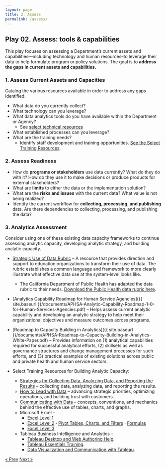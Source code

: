 ```yaml
---
layout: page
title: 2. Assess
permalink: /assess/
---
```

## Play 02. Assess: tools & capabilities

This play focuses on assessing a Department’s current assets and capabilities—including technology and human resources–to leverage their data to help formulate program or policy solutions. The goal is to **address the gaps in current assets and capabilities.**
  
  ### 1. Assess Current Assets and Capacities

Catalog the various resources available in order to address any gaps identified.

  * What data do you currently collect?
  * What technology can you leverage?
  * What data analytics tools do you have available within the Department or Agency?
    * See [select technical resources](https://chhsdata.github.io/dataplaybook/resource_library/#technicalresources)
  * What established processes can you leverage?
  * What are the training needs?
    * Identify staff development and training opportunities. [See the Select Training Resources](https://chhsdata.github.io/dataplaybook/resource_library/#trainingresources).

 ### 2. Assess Readiness

  * How do **programs or stakeholders** use data currently? What do they do with it? How do they use it to make decisions or produce products for external stakeholders?
  * What are **limits** to either the data or the implementation solution?
  * What are the **risks and issues** with the current data? What value is not being realized?
  * Identify the current workflow for **collecting, processing, and publishing** data. Are there dependencies to collecting, processing, and publishing the data?

 ### 3. Analytics Assessment

Consider using one of these existing data capacity frameworks to continue assessing analytic capacity, developing analytic strategy, and building analytic capacity.

  * [Strategic Use of Data Rubric](https://sdp.cepr.harvard.edu/strategic-use-data-rubric/) – A resource that provides direction and support to education organizations to transform their use of data. The rubric establishes a common language and framework to more clearly illustrate what effective data use at the system-level looks like.
    * The California Department of Public Health has adapted the data rubric to their needs. [Download the Public Health data rubric here](https://github.com/chhsdata/dataplaybook/raw/gh-pages/documents/Public-Health-Strategic-Use-of-Data-Rubric-09-04-18.docx).

  * [Analytics Capability Roadmap for Human Service Agencies]({{ site.baseurl }}/documents/APHSA-Analytic-Capability-Roadmap-1-0-for-Human-Services-Agencies.pdf) – Helps assess current analytic capability and developing an analytic strategy to help meet their organizational objectives and measure outcomes across programs.

  * [Roadmap to Capacity Building in Analytics]({{ site.baseurl }}/documents/APHSA-Roadmap-to-Capacity-Building-in-Analytics-White-Paper.pdf) – Provides information on (1) analytical capabilities required for successful analytical efforts, (2) skillsets as well as governance structures and change management processes for such efforts, and (3) practical examples of existing solutions across public and private health and human service sectors.
  * Select Training Resources for Building Analytic Capacity:
    * [Strategies for Collecting Data, Analyzing Data, and Reporting the Results](http://www.calhr.ca.gov/Training/Pages/course-description.aspx?class=Strategies%20for%20Collecting%20Data,%20Analyzing%20Data,%20and%20Reporting%20the%20Results) – collecting data, analyzing data, and reporting the results.
    * [How to Lead with Data](http://www.calhr.ca.gov/Training/Pages/course-description.aspx?class=How%20to%20Lead%20with%20Data) – advancing strategic priorities, optimizing operations, and building trust with customers.
    * [Communicating with Data](http://www.calhr.ca.gov/Training/Pages/course-description.aspx?class=Communicating%20with%20Data) – concepts, conventions, and mechanics behind the effective use of tables, charts, and graphs.
    * Microsoft Excel – 
      * [Excel Level 1](http://www.calhr.ca.gov/Training/Pages/course-description.aspx?class=Excel%20Level%201)
      * [Excel Level 2](http://www.calhr.ca.gov/Training/Pages/course-description.aspx?class=Excel%20Level%202) **·** [Pivot Tables, Charts, and Filters](http://www.calhr.ca.gov/Training/Pages/course-description.aspx?class=Excel%20Level%202%20(Pivot%20Tables,%20Charts%20and%20Filters)) **·** <a href="http://www.calhr.ca.gov/Training/Pages/course-description.aspx?class=Excel%20Level%202%20(Formulas)" target="_blank">Formulas</a>
      * [Excel Level 3](http://www.calhr.ca.gov/Training/Pages/course-description.aspx?class=Excel%20Level%203)
    * Tableau Business Intelligence and Analytics – 
      * [Tableau Desktop and Web Authoring Help](https://onlinehelp.tableau.com/current/pro/desktop/en-us/default.htm). 
      * [Tableau Essentials Training](https://www.lynda.com/Tableau-tutorials/Tableau-9-Essential-Training/386886-2.html). 
      * [Data Visualization and Communication with Tableau](https://www.coursera.org/learn/analytics-tableau/). 


<!-- Pagination -->
<div class="pagination">
  <a class="pagination-item older" href="{{ site.baseurl }}/define">&laquo; Prev</a>
  <a class="pagination-item newer" href="{{ site.baseurl }}/implement">Next &raquo;</a>
</div>

